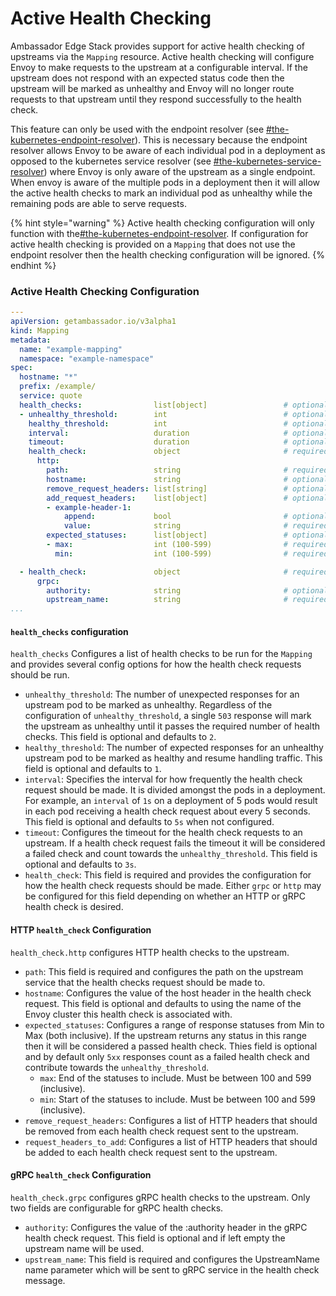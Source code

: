 # Active Health Checking

Ambassador Edge Stack provides support for active health checking of upstreams via the `Mapping` resource. Active health checking will configure Envoy to make requests to the upstream at a configurable interval. If the upstream does not respond with an expected status code then the upstream will be marked as unhealthy and Envoy will no longer route requests to that upstream until they respond successfully to the health check.

This feature can only be used with the endpoint resolver (see [#the-kubernetes-endpoint-resolver](../technical-reference/ingress-and-load-balancing/service-discovery-and-resolvers.md#the-kubernetes-endpoint-resolver "mention")). This is necessary because the endpoint resolver allows Envoy to be aware of each individual pod in a deployment as opposed to the kubernetes service resolver (see [#the-kubernetes-service-resolver](../technical-reference/ingress-and-load-balancing/service-discovery-and-resolvers.md#the-kubernetes-service-resolver "mention")) where Envoy is only aware of the upstream as a single endpoint. When envoy is aware of the multiple pods in a deployment then it will allow the active health checks to mark an individual pod as unhealthy while the remaining pods are able to serve requests.

{% hint style="warning" %}
Active health checking configuration will only function with the[#the-kubernetes-endpoint-resolver](../technical-reference/ingress-and-load-balancing/service-discovery-and-resolvers.md#the-kubernetes-endpoint-resolver "mention"). If configuration for active health checking is provided on a `Mapping` that does not use the endpoint resolver then the health checking configuration will be ignored.
{% endhint %}

### Active Health Checking Configuration

```yaml
---
apiVersion: getambassador.io/v3alpha1
kind: Mapping
metadata:
  name: "example-mapping"
  namespace: "example-namespace"
spec:
  hostname: "*"
  prefix: /example/
  service: quote
  health_checks:                list[object]                 # optional
  - unhealthy_threshold:        int                          # optional (default: 2)
    healthy_threshold:          int                          # optional (default: 1)
    interval:                   duration                     # optional (default: 5s)
    timeout:                    duration                     # optional (default: 3s)
    health_check:               object                       # required
      http:
        path:                   string                       # required
        hostname:               string                       # optional
        remove_request_headers: list[string]                 # optional
        add_request_headers:    list[object]                 # optional
        - example-header-1:
            append:             bool                         # optional (default: true)
            value:              string                       # required
        expected_statuses:      list[object]                 # optional
        - max:                  int (100-599)                # required (only when using expected_statuses)
          min:                  int (100-599)                # required (only when using expected_statuses)

  - health_check:               object                       # required
      grpc:
        authority:              string                       # optional
        upstream_name:          string                       # required
...
```

#### `health_checks` configuration

`health_checks` Configures a list of health checks to be run for the `Mapping` and provides several config options for how the health check requests should be run.

* `unhealthy_threshold`: The number of unexpected responses for an upstream pod to be marked as unhealthy. Regardless of the configuration of `unhealthy_threshold`, a single `503` response will mark the upstream as unhealthy until it passes the required number of health checks. This field is optional and defaults to `2`.
* `healthy_threshold`: The number of expected responses for an unhealthy upstream pod to be marked as healthy and resume handling traffic. This field is optional and defaults to `1`.
* `interval`: Specifies the interval for how frequently the health check request should be made. It is divided amongst the pods in a deployment. For example, an `interval` of `1s` on a deployment of 5 pods would result in each pod receiving a health check request about every 5 seconds. This field is optional and defaults to `5s` when not configured.
* `timeout`: Configures the timeout for the health check requests to an upstream. If a health check request fails the timeout it will be considered a failed check and count towards the `unhealthy_threshold`. This field is optional and defaults to `3s`.
* `health_check`: This field is required and provides the configuration for how the health check requests should be made. Either `grpc` or `http` may be configured for this field depending on whether an HTTP or gRPC health check is desired.

#### HTTP `health_check` Configuration

`health_check.http` configures HTTP health checks to the upstream.

* `path`: This field is required and configures the path on the upstream service that the health checks request should be made to.
* `hostname`: Configures the value of the host header in the health check request. This field is optional and defaults to using the name of the Envoy cluster this health check is associated with.
* `expected_statuses`: Configures a range of response statuses from Min to Max (both inclusive). If the upstream returns any status in this range then it will be considered a passed health check. Thies field is optional and by default only `5xx` responses count as a failed health check and contribute towards the `unhealthy_threshold`.
  * `max`: End of the statuses to include. Must be between 100 and 599 (inclusive).
  * `min`: Start of the statuses to include. Must be between 100 and 599 (inclusive).
* `remove_request_headers`: Configures a list of HTTP headers that should be removed from each health check request sent to the upstream.
* `request_headers_to_add`: Configures a list of HTTP headers that should be added to each health check request sent to the upstream.

#### gRPC `health_check` Configuration

`health_check.grpc` configures gRPC health checks to the upstream. Only two fields are configurable for gRPC health checks.

* `authority`: Configures the value of the :authority header in the gRPC health check request. This field is optional and if left empty the upstream name will be used.
* `upstream_name`: This field is required and configures the UpstreamName name parameter which will be sent to gRPC service in the health check message.
